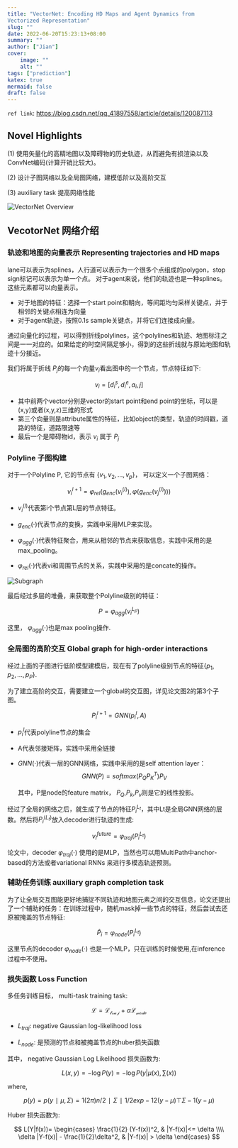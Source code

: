 ```yaml
---
title: "VectorNet: Encoding HD Maps and Agent Dynamics from
Vectorized Representation"
slug: ""
date: 2022-06-20T15:23:13+08:00
summary: ""
author: ["Jian"]
cover:
    image: ""
    alt: ""
tags: ["prediction"]
katex: true
mermaid: false
draft: false
---
```


`ref link`: https://blog.csdn.net/qq_41897558/article/details/120087113

## Novel Highlights

 (1) 使用矢量化的高精地图以及障碍物的历史轨迹，从而避免有损渲染以及ConvNet编码(计算开销比较大)。

 (2) 设计子图网络以及全局图网络，建模低阶以及高阶交互

 (3) auxiliary task 提高网络性能

![VectorNet Overview](https://github.com/jianye0428/hello-hugo/raw/master/img/posts/tech/2022-06-20_VectorNet/Overview_VectorNet.png#pic_center)


## VecotorNet 网络介绍

### 轨迹和地图的向量表示 Representing trajectories and HD maps

lane可以表示为splines，人行道可以表示为一个很多个点组成的polygon，stop sign标记可以表示为单一个点。 对于agent来说，他们的轨迹也是一种splines。 这些元素都可以向量表示。

- 对于地图的特征：选择一个start point和朝向，等间距均匀采样关键点，并于相邻的关键点相连为向量
- 对于agent轨迹，按照0.1s sample关键点，并将它们连接成向量。

通过向量化的过程，可以得到折线polylines，这个polylines和轨迹、地图标注之间是一一对应的。如果给定的时空间隔足够小，得到的这些折线就与原始地图和轨迹十分接近。

我们将属于折线 $P_j$​ 的每一个向量$v_i$看出图中的一个节点，节点特征如下:

$$v_i = [d_i^s, d_i^e, a_i, j]$$

- 其中前两个vector分别是vector的start point和end point的坐标，可以是(x,y)或者(x,y,z)三维的形式
- 第三个向量则是attribute属性的特征，比如object的类型，轨迹的时间戳，道路的特征，道路限速等
- 最后一个是障碍物id，表示 $v_i$ ​属于 $P_j$

### Polyline 子图构建
对于一个Polyline P, 它的节点有 $\{v_1,v_2,...,v_p\}$， 可以定义一个子图网络：

$$v_i^{l+1} = \varphi_{rel}(g_{enc}(v_i^{(l)}), \varphi({g_{enc}(v_j^{(l)})}))$$

- $v_i^{(l)}$​ 代表第i个节点第L层的节点特征。

- $g_{enc}(\cdot)$代表节点的变换，实践中采用MLP来实现。

- $\varphi_{agg}(\cdot)$代表特征聚合，用来从相邻的节点来获取信息，实践中采用的是max_pooling。

- $\varphi_{rel}(\cdot)$代表vi和周围节点的关系，实践中采用的是concate的操作。

![Subgraph](https://github.com/jianye0428/hello-hugo/raw/master/img/posts/tech/2022-06-20_VectorNet/Subgraph.png#pic_center)

最后经过多层的堆叠，来获取整个Polyline级别的特征：

$$P = \varphi_{agg}(v_i^{L_p})$$

这里， $φ_{agg}(⋅)$也是max pooling操作.

### 全局图的高阶交互 Global graph for high-order interactions

经过上面的子图进行低阶模型建模后，现在有了polyline级别节点的特征$\{p_1,p_2,...,p_P\}$.

为了建立高阶的交互，需要建立一个global的交互图，详见论文图2的第3个子图。

$$P_i^{l+1} = GNN(p^l_i, A)$$

- $p_i^l$​代表polyline节点的集合

- A代表邻接矩阵，实践中采用全链接

- $GNN(⋅)$代表一层的GNN网络，实践中采用的是self attention layer：
  $$GNN(P) = softmax(P_Q P_K^T)P_V$$

    其中，P是node的feature matrix， $P_Q$,$P_k$,$P_v$ ​则是它的线性投影。

经过了全局的网络之后，就生成了节点的特征$P^{L_t}_i$，其中Lt是全局GNN网络的层数。然后将$P^{(L_t)}_i$放入decoder进行轨迹的生成:

$$v_i^{future} = \varphi_{traj}(P_i^{L_t})$$

论文中，decoder $φ_{traj}(⋅)$ 使用的是MLP，当然也可以用MultiPath中anchor-based的方法或者variational RNNs 来进行多模态轨迹预测。

### 辅助任务训练 auxiliary graph completion task

为了让全局交互图能更好地捕捉不同轨迹和地图元素之间的交互信息，论文还提出了一个辅助的任务：在训练过程中，随机mask掉一些节点的特征，然后尝试去还原被掩盖的节点特征:

$$\hat{P}_i = \varphi_{node}(P_i^{L_t})$$

这里节点的decoder $φ_{node}(⋅)$ 也是一个MLP，只在训练的时候使用,在inference过程中不使用。

### 损失函数 Loss Function

多任务训练目标， multi-task training task:

$$\mathcal{L} = \mathcal{L_{traj}} + \alpha \mathcal{L_{node}}$$


- $L_{traj}​$: negative Gaussian log-likelihood loss

- $L_{node}$​: 是预测的节点和被掩盖节点的huber损失函数

其中，
negative Gaussian Log Likelihood 损失函数为:

$$L(x, y) = -\log P(y) = - \log P(y|\mu(x), \sum(x))$$

where,

$$p(y) = p(y∣μ,Σ)=1(2π)n/2∣Σ∣1/2exp−12(y−μ)⊤Σ−1(y−μ)$$

Huber 损失函数为:

$$ L(Y|f(x))= \begin{cases} \frac{1}{2} (Y-f(x))^2, & |Y-f(x)|<= \delta \\\\ \delta |Y-f(x)| - \frac{1}{2}\delta^2, & |Y-f(x)| > \delta \end{cases} $$